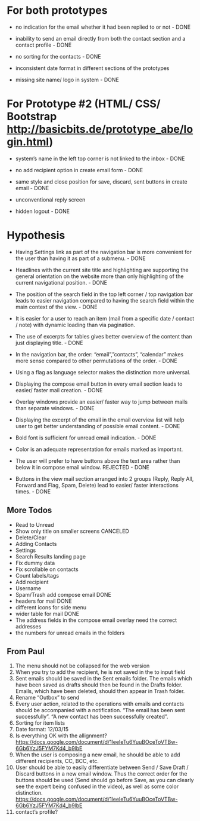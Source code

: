 # For both prototypes

* no indication for the email whether it had been replied to or not - DONE

* inability to send an email directly from both the contact section and a contact profile - DONE

* no sorting for the contacts - DONE

* inconsistent date format in different sections of the prototypes

* missing site name/ logo in system - DONE

# For Prototype #2​ (HTML/ CSS/ Bootstrap ​http://basicbits.de/prototype_abe/login.html)​ 

* system’s name in the left top corner is not linked to the inbox - DONE

* no add recipient option in create email form - DONE

* same style and close position for save, discard, sent buttons in create email - DONE

* unconventional reply screen 

* hidden logout - DONE

# Hypothesis 

* Having Settings link as part of the navigation bar is more convenient for the user than having it as part of a submenu. - DONE

* Headlines with the current site title and highlighting are supporting the general orientation on the website more than only highlighting of the current navigational position. - DONE

* The position of the search field in the top left corner / top navigation bar leads to easier navigation compared to having the search field within the main context of the view. - DONE

* It is easier for a user to reach an item (mail from a specific date / contact / note) with dynamic loading than via pagination.

* The use of excerpts for tables gives better overview of the content than just displaying title. - DONE

* In the navigation bar, the order: “email”,”contacts”, “calendar”
makes more sense compared to other permutations of the order. - DONE

* Using a flag as language selector makes the distinction more universal.

* Displaying the compose email button in every email section leads to easier/ faster mail creation. - DONE

* Overlay windows provide an easier/ faster way to jump between mails than separate windows. - DONE

* Displaying the excerpt of the email in the email overview list will help user to get better understanding of possible email content. - DONE

* Bold font is sufficient for unread email indication. - DONE

* Color is an adequate representation for emails marked as important.

* The user will prefer to have buttons above the text area rather than below it in compose email window. REJECTED - DONE

* Buttons in the view mail section arranged into 2 groups (Reply, Reply All, Forward and Flag, Spam, Delete) lead to easier/ faster interactions times. - DONE


## More Todos

* Read to Unread
* Show only title on smaller screens CANCELED
* Delete/Clear
* Adding Contacts
* Settings
* Search Results landing page
* Fix dummy data
* Fix scrollable on contacts
* Count labels/tags
* Add recipient
* Username
* Spam/Trash add compose email DONE
* headers for mail DONE
* different icons for side menu
* wider table for mail DONE
* The address fields in the compose email overlay need the correct addresses
* the numbers for unread emails in the folders

## From Paul

1. The menu should not be collapsed for the web version
2. When you try to add the recipient, he is not saved in the to input field
3. Sent emails should be saved in the Sent emails folder. The emails which have been saved as drafts should then be found in the Drafts folder. Emails, which have been deleted, should then appear in Trash folder.
4. Rename “Outbox” to send
5. Every user action, related to the operations with emails and contacts should be accompanied with a notification. “The email has been sent successfully”. “A new contact has been successfully created”.
6. Sorting for item lists
7. Date format: 12/03/15
8. Is everything OK with the allignment?
https://docs.google.com/document/d/1leeIeTu6YuuBOceToVTBw-6Gb6YzJ5FYM7Kd4_b9lbE
9. When the user is composing a new email, he should be able to add different recipients, CC, BCC, etc.
10. User should be able to easily differentiate between Send / Save Draft / Discard buttons in a new email window. Thus the correct order for the buttons should be used (Send should go before Save, as you can clearly see the expert being confused in the video), as well as some color distinction.
https://docs.google.com/document/d/1leeIeTu6YuuBOceToVTBw-6Gb6YzJ5FYM7Kd4_b9lbE
11. contact’s profile?
